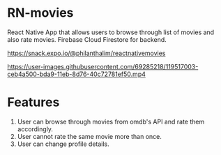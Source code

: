 # RN-movies

React Native App that allows users to browse through list of movies and also rate movies. 
Firebase Cloud Firestore for backend. 

https://snack.expo.io/@philanthalim/reactnativemovies

https://user-images.githubusercontent.com/69285218/119517003-ceb4a500-bda9-11eb-8d76-40c72781ef50.mp4

# Features
1. User can browse through movies from omdb's API and rate them accordingly.
2. User cannot rate the same movie more than once.
3. User can change profile details. 
